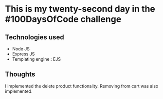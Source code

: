 # This is my twenty-second day in the #100DaysOfCode challenge

## Technologies used
 * Node JS
 * Express JS
 * Templating engine : EJS

## Thoughts
 I implemented the delete product functionality. Removing from cart was also implemented.